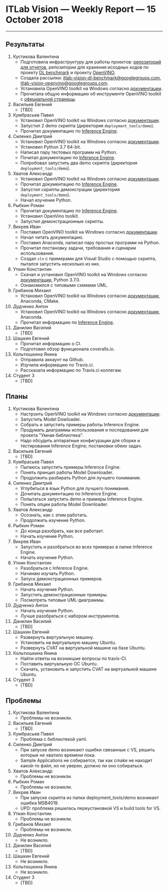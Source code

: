 ﻿# ITLab Vision — Weekly Report — 15 October 2018

----------------

## Результаты

  1. Кустикова Валентина
     - Подготовила инфраструктуру для работы проектов:
       [репозиторий для отчетов][itlab-vision-reports],
       репозитории для хранения исходных кодов по проекту
       [DL benchmark][openvino-dl-benchmark] и проекту
       [OpenVINO][openvino-smart-library].
     - Создала рассылки: itlab-vision-dl-benchmark@googlegroups.com,
       itlab-vision-openvino@googlegroups.com.
     - Установила OpenVINO toolkit на Windows согласно
       [документации][openvino-install-docs].
     - Прочитала общую информацию об инструменте OpenVINO toolkit
       с [официальной страницы][openvino-toolkit-official].
  1. Васильев Евгений
     - [TBD]
  1. Кумбрасьев Павел
     - Установил OpenVINO toolkit на Windows согласно
       [документации][openvino-install-docs].
     - Запустил 2 demo скрипта (директория `deployment_tools/demo`).
     - Прочитал документацию по [Inference Engine][inference-engine-guide].
  1. Силенко Дмитрий
     - Установил OpenVINO toolkit на Windows согласно
       [документации][openvino-install-docs].
     - Установил Python 3.7 64-bit.
     - Написал пару тестовых программ на Python.
     - Почитал документацию по [Inference Engine][inference-engine-guide].
     - Попробовал запустить два demo скрипта (директория
       `deployment_tools/demo`).
  1. Хватов Александр
     - Установил OpenVINO toolkit на Windows согласно
       [документации][openvino-install-docs].
     - Прочитал документацию по [Inference Engine][inference-engine-guide].
     - Запустил скрипты демонстрации (директория `deployment_tools/demo`).
     - Начал изучение Python.
  1. Рыбкин Роман
     - Прочитал документацию по [Inference Engine][inference-engine-guide].
     - Установил OpenVino toolkit.
     - Запустил демонстрационные скрипты.
  1. Вихрев Иван
     - Поставил OpenVINO toolkit на Windows согласно
       [документации][openvino-install-docs].
     - Начал читать документацию.
     - Поставил Anaconda, написал пару простых программ на Python.
     - Прочитал постановку задачи, требования и сценарии использования.
     - Создал `sln` c примерами для Visual Studio c помощью
       скрипта, пытался запустить несколько из них.
  1. Уткин Константин
     - Скачал и установил OpenVINO toolkit на Windows согласно
       [документации][openvino-install-docs], Python 3.7.0.
     - Ознакомился с типовыми схемами UML.
  1. Грибанов Михаил
     - Установил OpenVINO toolkit на Windows согласно
       [документации][openvino-install-docs], Anaconda, CMake.
  1. Дудченко Антон
     - Установил OpenVINO toolkit на Windows согласно
       [документации][openvino-install-docs], Anaconda.
     - Прочитал информацию по [Inference Engine][inference-engine-guide].
  1. Данилин Василий
     - [TBD]
  1. Шашкин Евгений
     - Прочитал информацию о CI.
     - Подготовил обзор функционала coveralls.io.
  1. Кольтюшкина Янина
     - Отправила аккаунт на Github.
     - Изучила информацию по Travis.ci.
     - Рассказала информацию по Travis.ci коллегам.
  1. Студент 3
     - [TBD]

## Планы

  1. Кустикова Валентина
     - Настроить OpenVINO toolkit на Windows согласно
       [документации][openvino-install-docs].
     - Запустить Model Dowloader.
     - Собрать и запустить примеры работы Inference Engine.
     - Продумать диаграммы использования и последования
       для проекта "Умная библиотека".
     - Надо обсудить аппаратные конфигурации для сборки
       и тестирования Inference Engine; постановки обеих задач.
  1. Васильев Евгений
     - [TBD]
  1. Кумбрасьев Павел
     - Пытаюсь запустить примеры Inference Engine.
     - Понять принцип работы Model Downloader.
     - Продолжить разбирать Python для лучшего понимания.
  1. Силенко Дмитрий
     - Углубиться в язык Python для лучшего понимания.
     - Дочитать документацию по Inference Engine.
     - Попытаться запустить demo и примеры Inference Engine.
     - Понять опции работы Model Downloader.
  1. Хватов Александр
     - Осознать, как с этим работать.
     - Продолжить изучение Python.
  1. Рыбкин Роман
     - До конца разобрать, как все работает.
     - Начать изучение Python.
  1. Вихрев Иван
     - Запустить и разобраться во всех примерах в папке
       Inference Engine.
     - Начать изучение Python.
  1. Уткин Константин
     - Разобраться с Inference Engine.
     - Начинаю изучать Python.
     - Запуск демонстрационных примеров.
  1. Грибанов Михаил
     - Начать изучение Python.
     - Запустить демонстрационные примеры.
     - Посмотреть типовые UML-диаграммы.
  1. Дудченко Антон
     - Начать изучение Python.
     - Лучше разобраться с набором инструментов.
  1. Данилин Василий
     - [TBD]
  1. Шашкин Евгений
     - Развернуть виртуальную машину.
     - Установить на виртуальную машину Ubuntu.
     - Развернуть CVAT на виртуальной машине на базе Ubuntu.
  1. Кольтюшкина Янина
     - Найти ответы на возникшие вопросы по travis-CI.
     - Поставить виртуальную ОС Ubuntu.
     - Скачать, установить и запустить CVAT на виртуальной машине Ubuntu.
  1. Студент 3
     - [TBD]

## Проблемы

  1. Кустикова Валентина
     - Проблемы не возникли.
  1. Васильев Евгений
     - [TBD]
  1. Кумбрасьев Павел
     - Проблема с библиотекой yaml.
  1. Силенко Дмитрий
     - При запуске demo возникают ошибки связанные с VS, решить
       которые не хватило времени пока.
     - Sample Applications не собирается, так как cmake не находит
       какой-то файл, но не уверен, должно ли оно собираться.
  1. Хватов Александр
     - Проблемы не возникли.
  1. Рыбкин Роман
     - Проблемы не возникли.
  1. Вихрев Иван
     - При запуске скрипта из папки deployment_tools/demo
       возникает ошибка MSB4019. 
     - UPD: проблема решилась переустановкой VS и build tools for VS.
  1. Уткин Константин
     - Проблемы не возникли.
  1. Грибанов Михаил
     - Проблемы не возникли.
  1. Дудченко Антон
     - Не возникло. 
  1. Данилин Василий
     - [TBD]
  1. Шашкин Евгений
     - Не возникло.
  1. Кольтюшкина Янина
     - Не возникло.
  1. Студент 3
     - [TBD]


<!-- LINKS -->
[openvino-install-docs]: https://software.intel.com/en-us/articles/OpenVINO-Install-Windows#next-steps
[inference-engine-guide]: https://software.intel.com/en-us/articles/OpenVINO-InferEngine
[itlab-vision-reports]: https://github.com/itlab-vision/reports
[openvino-dl-benchmark]: https://github.com/itlab-vision/openvino-dl-benchmark
[openvino-smart-library]: https://github.com/itlab-vision/openvino-smart-library
[openvino-toolkit-official]: https://software.intel.com/en-us/openvino-toolkit
